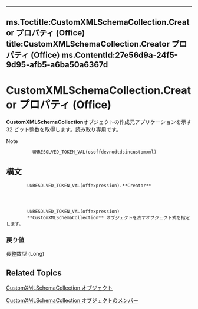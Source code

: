 

---
ms.Toctitle:CustomXMLSchemaCollection.Creator プロパティ (Office)
title:CustomXMLSchemaCollection.Creator プロパティ (Office)
ms.ContentId:27e56d9a-24f5-9d95-afb5-a6ba50a6367d
---
# CustomXMLSchemaCollection.Creator プロパティ (Office)




**CustomXMLSchemaCollection**オブジェクトの作成元アプリケーションを示す 32 ビット整数を取得します。読み取り専用です。

>[!NOTE]
>
              UNRESOLVED_TOKEN_VAL(osoffdevnodtdsincustomxml)
            





## 構文

            UNRESOLVED_TOKEN_VAL(offexpression).**Creator**




            UNRESOLVED_TOKEN_VAL(offexpression)
            **CustomXMLSchemaCollection** オブジェクトを表すオブジェクト式を指定します。

### 戻り値
長整数型 (Long)





## Related Topics

[CustomXMLSchemaCollection オブジェクト](0ce1fe79-4287-303a-4205-586d8e116731.md)

[CustomXMLSchemaCollection オブジェクトのメンバー](68e492da-a554-0cf3-beec-78619036348d.md)




